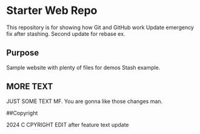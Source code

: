 # Starter Web Repo

This repository is for showing how Git and GitHub work
Update emergency fix after stashing.
Second update for rebase ex.

## Purpose

Sample website with plenty of files for demos
Stash example.

## MORE TEXT

JUST SOME TEXT MF. You are gonna like those changes man.


##Copyright

2024 C
CPYRIGHT EDIT
after feature text update
